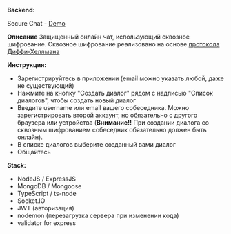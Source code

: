 **Backend:**

Secure Chat - [Demo](https://secure-chat0.herokuapp.com)

**Описание**
Защищенный онлайн чат, использующий сквозное шифрование. Сквозное шифрование реализовано на основе
[протокола Диффи-Хеллмана](https://ru.wikipedia.org/wiki/%D0%9F%D1%80%D0%BE%D1%82%D0%BE%D0%BA%D0%BE%D0%BB_%D0%94%D0%B8%D1%84%D1%84%D0%B8_%E2%80%94_%D0%A5%D0%B5%D0%BB%D0%BB%D0%BC%D0%B0%D0%BD%D0%B0)

**Инструкция:**

* Зарегистрируйтесь в приложении (email можно указать любой, даже не существующий)
* Нажмите на кнопку "Создать диалог" рядом с надписью "Список диалогов", чтобы создать новый диалог
* Введите username или email вашего собеседника. Можно зарегистрировать второй аккаунт, но обязательно с другого браузера или устройства (**Внимание!!** При создании диалога со сквозным шифрованием собеседник обязательно должен быть онлайн). 
* В списке диалогов выберите созданный вами диалог
* Общайтесь 

**Stack:**

* NodeJS / ExpressJS
* MongoDB / Mongoose
* TypeScript / ts-node
* Socket.IO
* JWT (авторизация)
* nodemon (перезагрузка сервера при изменении кода)
* validator for express
